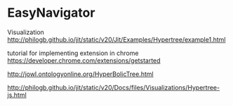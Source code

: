 EasyNavigator
==========
Visualization http://philogb.github.io/jit/static/v20/Jit/Examples/Hypertree/example1.html


tutorial for implementing extension in chrome
https://developer.chrome.com/extensions/getstarted

http://jowl.ontologyonline.org/HyperBolicTree.html

http://philogb.github.io/jit/static/v20/Docs/files/Visualizations/Hypertree-js.html

